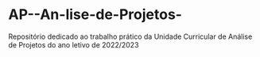 # AP--An-lise-de-Projetos-
Repositório dedicado ao trabalho prático da Unidade Curricular de Análise de Projetos do ano letivo de 2022/2023
